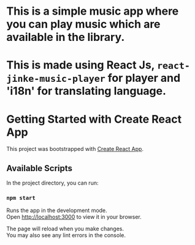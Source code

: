 # This is a simple music app where you can play music which are available in the library. 
# This is made using React Js, `react-jinke-music-player` for player and 'i18n' for translating language.

# Getting Started with Create React App

This project was bootstrapped with [Create React App](https://github.com/facebook/create-react-app).

## Available Scripts

In the project directory, you can run:

### `npm start`

Runs the app in the development mode.\
Open [http://localhost:3000](http://localhost:3000) to view it in your browser.

The page will reload when you make changes.\
You may also see any lint errors in the console.
